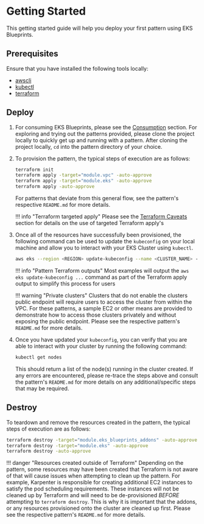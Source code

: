 # Getting Started

This getting started guide will help you deploy your first pattern using EKS Blueprints.

## Prerequisites

Ensure that you have installed the following tools locally:

- [awscli](https://docs.aws.amazon.com/cli/latest/userguide/install-cliv2.html)
- [kubectl](https://Kubernetes.io/docs/tasks/tools/)
- [terraform](https://developer.hashicorp.com/terraform/tutorials/aws-get-started/install-cli)

## Deploy

1. For consuming EKS Blueprints, please see the [Consumption](https://aws-ia.github.io/terraform-aws-eks-blueprints/#consumption) section. For exploring and trying out the patterns provided, please
clone the project locally to quickly get up and running with a pattern. After cloning the project locally, `cd` into the pattern
directory of your choice.

2. To provision the pattern, the typical steps of execution are as follows:

    ```sh
    terraform init
    terraform apply -target="module.vpc" -auto-approve
    terraform apply -target="module.eks" -auto-approve
    terraform apply -auto-approve
    ```

    For patterns that deviate from this general flow, see the pattern's respective `README.md` for more details.

    !!! info "Terraform targeted apply"
        Please see the [Terraform Caveats](https://aws-ia.github.io/terraform-aws-eks-blueprints/#terraform-caveats) section for details on the use of targeted Terraform apply's

3. Once all of the resources have successfully been provisioned, the following command can be used to update the `kubeconfig`
on your local machine and allow you to interact with your EKS Cluster using `kubectl`.

    ```sh
    aws eks --region <REGION> update-kubeconfig --name <CLUSTER_NAME> --alias <CLUSTER_NAME>
    ```

    !!! info "Pattern Terraform outputs"
        Most examples will output the `aws eks update-kubeconfig ...` command as part of the Terraform apply output to simplify this process for users

    !!! warning "Private clusters"
        Clusters that do not enable the clusters public endpoint will require users to access the cluster from within the VPC.
        For these patterns, a sample EC2 or other means are provided to demonstrate how to access those clusters privately
      and without exposing the public endpoint. Please see the respective pattern's `README.md` for more details.

4. Once you have updated your `kubeconfig`, you can verify that you are able to interact with your cluster by running the following command:

    ```sh
    kubectl get nodes
    ```

    This should return a list of the node(s) running in the cluster created. If any errors are encountered, please re-trace the steps above
    and consult the pattern's `README.md` for more details on any additional/specific steps that may be required.

## Destroy

To teardown and remove the resources created in the pattern, the typical steps of execution are as follows:

```sh
terraform destroy -target="module.eks_blueprints_addons" -auto-approve
terraform destroy -target="module.eks" -auto-approve
terraform destroy -auto-approve
```

!!! danger "Resources created outside of Terraform"
    Depending on the pattern, some resources may have been created that Terraform is not aware of that will cause issues
    when attempting to clean up the pattern. For example, Karpenter is responsible for creating additional EC2 instances
    to satisfy the pod scheduling requirements. These instances will not be cleaned up by Terraform and will need to be
    de-provisioned *BEFORE* attempting to `terraform destroy`. This is why it is important that the addons, or any resources
    provisioned onto the cluster are cleaned up first. Please see the respective pattern's `README.md` for more
    details.
